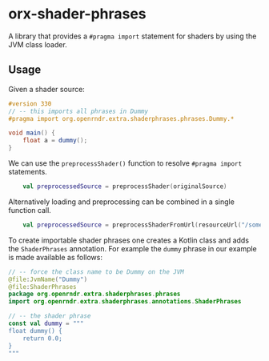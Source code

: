 # orx-shader-phrases

A library that provides a `#pragma import` statement for shaders by using the JVM class loader.

## Usage

Given a shader source:

````glsl
#version 330
// -- this imports all phrases in Dummy 
#pragma import org.openrndr.extra.shaderphrases.phrases.Dummy.*

void main() {
    float a = dummy();
}
````

We can use the `preprocessShader()` function to resolve `#pragma import` statements.

```kotlin
    val preprocessedSource = preprocessShader(originalSource)
```

Alternatively loading and preprocessing can be combined in a single function call.

```kotlin
    val preprocessedSource = preprocessShaderFromUrl(resourceUrl("/some-shader.frag"))
```

To create importable shader phrases one creates a Kotlin class and adds the `ShaderPhrases` annotation.
For example the `dummy` phrase in our example is made available as follows:

```kotlin
// -- force the class name to be Dummy on the JVM
@file:JvmName("Dummy")
@file:ShaderPhrases
package org.openrndr.extra.shaderphrases.phrases
import org.openrndr.extra.shaderphrases.annotations.ShaderPhrases

// -- the shader phrase
const val dummy = """
float dummy() {
    return 0.0;    
}
"""
``` 